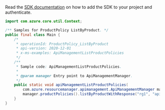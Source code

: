 Read the [SDK documentation](https://github.com/Azure/azure-sdk-for-java/blob/azure-resourcemanager-apimanagement_1.0.0-beta.2/sdk/apimanagement/azure-resourcemanager-apimanagement/README.md) on how to add the SDK to your project and authenticate.

```java
import com.azure.core.util.Context;

/** Samples for ProductPolicy ListByProduct. */
public final class Main {
    /*
     * operationId: ProductPolicy_ListByProduct
     * api-version: 2020-12-01
     * x-ms-examples: ApiManagementListProductPolicies
     */
    /**
     * Sample code: ApiManagementListProductPolicies.
     *
     * @param manager Entry point to ApiManagementManager.
     */
    public static void apiManagementListProductPolicies(
        com.azure.resourcemanager.apimanagement.ApiManagementManager manager) {
        manager.productPolicies().listByProductWithResponse("rg1", "apimService1", "armTemplateProduct4", Context.NONE);
    }
}
```

